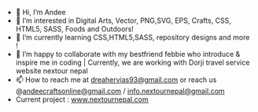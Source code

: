 - 👋 Hi, I’m Andee
- 👀 I’m interested in Digital Arts, Vector, PNG,SVG, EPS, Crafts, CSS, HTML5, SASS, Foods and Outdoors!
- 🌱 I’m currently learning CSS,HTML5,SASS, repository designs and more !
- 💞️ I’m happy to collaborate with my bestfriend febbie who introduce & inspire me in coding | Currently, we are working with Dorji travel service website nextour nepal 
- 📫 How to reach me at dreahervias93@gmail.com or reach us @andeecraftsonline@gmail.com / info.nextournepal@gmail.com
- Current project : www.nextournepal.com

<!---
Wheresandee/Wheresandee is a ✨ special ✨ repository because its `README.md` (this file) appears on your GitHub profile.
You can click the Preview link to take a look at your changes.
--->
